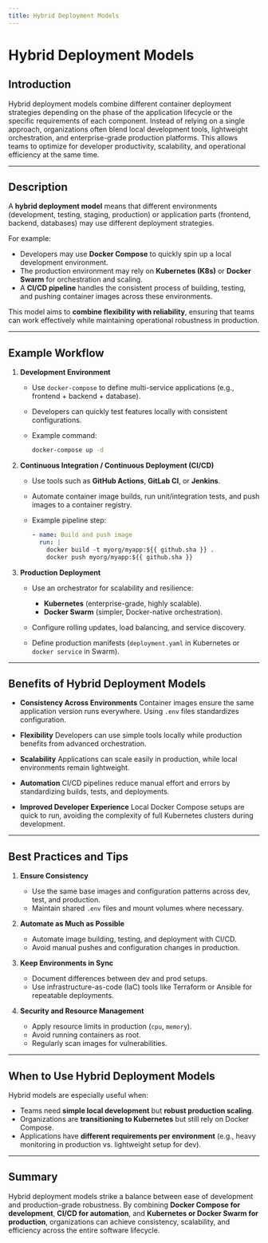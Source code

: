```yaml
---
title: Hybrid Deployment Models
---
```

# Hybrid Deployment Models

## Introduction

Hybrid deployment models combine different container deployment strategies depending on the phase of the application lifecycle or the specific requirements of each component. Instead of relying on a single approach, organizations often blend local development tools, lightweight orchestration, and enterprise-grade production platforms. This allows teams to optimize for developer productivity, scalability, and operational efficiency at the same time.

---

## Description

A **hybrid deployment model** means that different environments (development, testing, staging, production) or application parts (frontend, backend, databases) may use different deployment strategies.

For example:

* Developers may use **Docker Compose** to quickly spin up a local development environment.
* The production environment may rely on **Kubernetes (K8s)** or **Docker Swarm** for orchestration and scaling.
* A **CI/CD pipeline** handles the consistent process of building, testing, and pushing container images across these environments.

This model aims to **combine flexibility with reliability**, ensuring that teams can work effectively while maintaining operational robustness in production.

---

## Example Workflow

1. **Development Environment**

   * Use `docker-compose` to define multi-service applications (e.g., frontend + backend + database).
   * Developers can quickly test features locally with consistent configurations.
   * Example command:

     ```bash
     docker-compose up -d
     ```

2. **Continuous Integration / Continuous Deployment (CI/CD)**

   * Use tools such as **GitHub Actions**, **GitLab CI**, or **Jenkins**.
   * Automate container image builds, run unit/integration tests, and push images to a container registry.
   * Example pipeline step:

     ```yaml
     - name: Build and push image
       run: |
         docker build -t myorg/myapp:${{ github.sha }} .
         docker push myorg/myapp:${{ github.sha }}
     ```

3. **Production Deployment**

   * Use an orchestrator for scalability and resilience:

     * **Kubernetes** (enterprise-grade, highly scalable).
     * **Docker Swarm** (simpler, Docker-native orchestration).
   * Configure rolling updates, load balancing, and service discovery.
   * Define production manifests (`deployment.yaml` in Kubernetes or `docker service` in Swarm).

---

## Benefits of Hybrid Deployment Models

* **Consistency Across Environments**
  Container images ensure the same application version runs everywhere. Using `.env` files standardizes configuration.

* **Flexibility**
  Developers can use simple tools locally while production benefits from advanced orchestration.

* **Scalability**
  Applications can scale easily in production, while local environments remain lightweight.

* **Automation**
  CI/CD pipelines reduce manual effort and errors by standardizing builds, tests, and deployments.

* **Improved Developer Experience**
  Local Docker Compose setups are quick to run, avoiding the complexity of full Kubernetes clusters during development.

---

## Best Practices and Tips

1. **Ensure Consistency**

   * Use the same base images and configuration patterns across dev, test, and production.
   * Maintain shared `.env` files and mount volumes where necessary.

2. **Automate as Much as Possible**

   * Automate image building, testing, and deployment with CI/CD.
   * Avoid manual pushes and configuration changes in production.

3. **Keep Environments in Sync**

   * Document differences between dev and prod setups.
   * Use infrastructure-as-code (IaC) tools like Terraform or Ansible for repeatable deployments.

4. **Security and Resource Management**

   * Apply resource limits in production (`cpu`, `memory`).
   * Avoid running containers as root.
   * Regularly scan images for vulnerabilities.

---

## When to Use Hybrid Deployment Models

Hybrid models are especially useful when:

* Teams need **simple local development** but **robust production scaling**.
* Organizations are **transitioning to Kubernetes** but still rely on Docker Compose.
* Applications have **different requirements per environment** (e.g., heavy monitoring in production vs. lightweight setup for dev).

---

## Summary

Hybrid deployment models strike a balance between ease of development and production-grade robustness. By combining **Docker Compose for development**, **CI/CD for automation**, and **Kubernetes or Docker Swarm for production**, organizations can achieve consistency, scalability, and efficiency across the entire software lifecycle.
